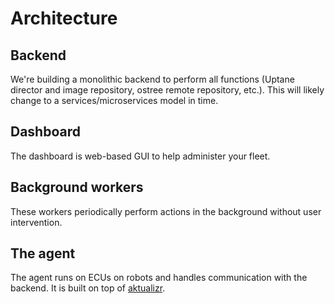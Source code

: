 # Architecture

## Backend
We're building a monolithic backend to perform all functions (Uptane director and image repository, ostree remote repository, etc.). This will likely change to a services/microservices model in time.

## Dashboard
The dashboard is web-based GUI to help administer your fleet.

## Background workers

These workers periodically perform actions in the background without user intervention.

## The agent

The agent runs on ECUs on robots and handles communication with the backend. It is built on top of [aktualizr](https://github.com/uptane/aktualizr).